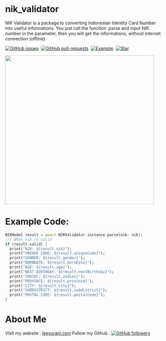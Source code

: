 # nik_validator

NIK Validator is a package to converting Indonesian Identity Card Number into useful informations.
You just call the function .parse and input NIK number in the parameter, then you will get the informations, without internet connection (offline)

[![GitHub issues](https://img.shields.io/github/issues/yusriltakeuchi/nik_validator.svg)](https://github.com/yusriltakeuchi/nik_validator/issues/)&nbsp;  [![GitHub pull-requests](https://img.shields.io/github/issues-pr/yusriltakeuchi/nik_validator.svg)](https://GitHub.com/yusriltakeuchi/nik_validator/pull/)&nbsp; [![Example](https://img.shields.io/badge/Example-Ex-success)](https://pub.dev/packages/nik_validator/example)&nbsp; [![Star](https://img.shields.io/github/stars/yusriltakeuchi/nik_validator?style=social)](https://github.com/yusriltakeuchi/nik_validator/star)

<img src="https://i.ibb.co/B4716Rt/IMG-20210220-184403.jpg" height="480px">

# Example Code:
```dart
NIKModel result = await NIKValidator.instance.parse(nik: nik);
/// When nik is valid
if (result.valid) {
  print("NIK: ${result.nik}");
  print("UNIQUE CODE: ${result.uniqueCode}");
  print("GENDER: ${result.gender}");
  print("BORNDATE: ${result.bornDate}");
  print("AGE: ${result.age}");
  print("NEXT BIRTHDAY: ${result.nextBirthday}");
  print("ZODIAC: ${result.zodiac}");
  print("PROVINCE: ${result.province}");
  print("CITY: ${result.city}");
  print("SUBDISTRICT: ${result.subdistrict}");
  print("POSTAL CODE: ${result.postalCode}");
}
```

# About Me
Visit my website : [leeyurani.com](https://leeyurani.com)
Follow my Github : [![GitHub followers](https://img.shields.io/github/followers/yusriltakeuchi.svg?style=social&label=Follow&maxAge=2592000)](https://github.com/yusriltakeuchi?tab=followers)
